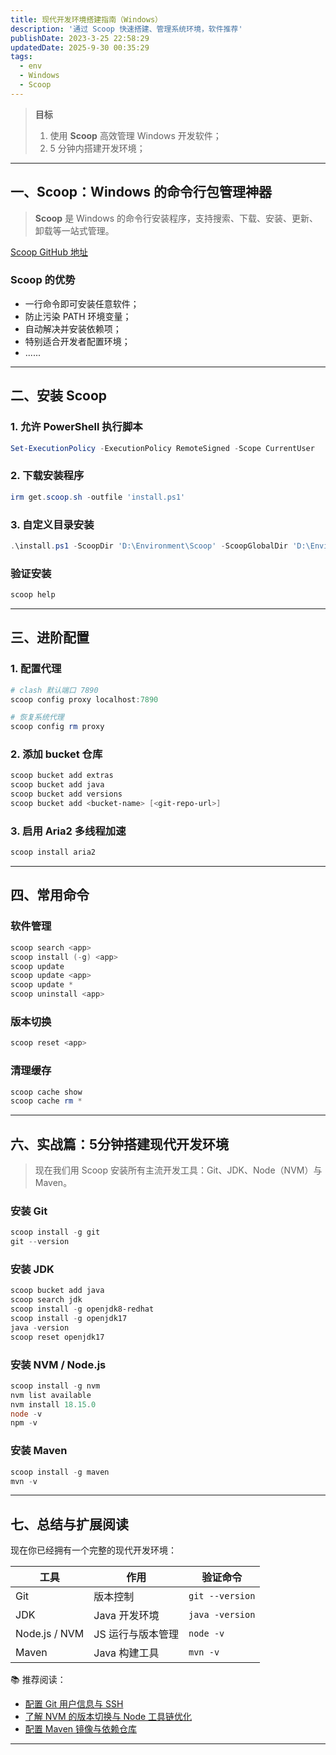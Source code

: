 ```yaml
---
title: 现代开发环境搭建指南（Windows）
description: '通过 Scoop 快速搭建、管理系统环境，软件推荐'
publishDate: 2023-3-25 22:58:29
updatedDate: 2025-9-30 00:35:29
tags:
  - env
  - Windows
  - Scoop
---
```


> **目标**
>
> 1. 使用 **Scoop** 高效管理 Windows 开发软件；
> 2. 5 分钟内搭建开发环境；

---

## 一、Scoop：Windows 的命令行包管理神器

> **Scoop** 是 Windows 的命令行安装程序，支持搜索、下载、安装、更新、卸载等一站式管理。

[Scoop GitHub 地址](https://github.com/ScoopInstaller/Scoop)

### Scoop 的优势

- 一行命令即可安装任意软件；
- 防止污染 PATH 环境变量；
- 自动解决并安装依赖项；
- 特别适合开发者配置环境；
- ......

---

## 二、安装 Scoop

### 1. 允许 PowerShell 执行脚本

```powershell
Set-ExecutionPolicy -ExecutionPolicy RemoteSigned -Scope CurrentUser
```

### 2. 下载安装程序

```powershell
irm get.scoop.sh -outfile 'install.ps1'
```

### 3. 自定义目录安装

```powershell
.\install.ps1 -ScoopDir 'D:\Environment\Scoop' -ScoopGlobalDir 'D:\Environment\Scoop\GlobalApps'
```

### 验证安装

```powershell
scoop help
```

---

## 三、进阶配置

### 1. 配置代理

```powershell
# clash 默认端口 7890
scoop config proxy localhost:7890

# 恢复系统代理
scoop config rm proxy
```

### 2. 添加 bucket 仓库

```powershell
scoop bucket add extras
scoop bucket add java
scoop bucket add versions
scoop bucket add <bucket-name> [<git-repo-url>]
```

### 3. 启用 Aria2 多线程加速

```powershell
scoop install aria2
```

---

## 四、常用命令

### 软件管理

```powershell
scoop search <app>
scoop install (-g) <app>
scoop update
scoop update <app>
scoop update *
scoop uninstall <app>
```

### 版本切换

```powershell
scoop reset <app>
```

### 清理缓存

```powershell
scoop cache show
scoop cache rm *
```

---

## 六、实战篇：5分钟搭建现代开发环境

> 现在我们用 Scoop 安装所有主流开发工具：Git、JDK、Node（NVM）与 Maven。

### 安装 Git

```powershell
scoop install -g git
git --version
```

### 安装 JDK

```powershell
scoop bucket add java
scoop search jdk
scoop install -g openjdk8-redhat
scoop install -g openjdk17
java -version
scoop reset openjdk17
```

### 安装 NVM / Node.js

```powershell
scoop install -g nvm
nvm list available
nvm install 18.15.0
node -v
npm -v
```

### 安装 Maven

```powershell
scoop install -g maven
mvn -v
```

---

## 七、总结与扩展阅读

现在你已经拥有一个完整的现代开发环境：

| 工具          | 作用              | 验证命令        |
| ------------- | ----------------- | --------------- |
| Git           | 版本控制          | `git --version` |
| JDK           | Java 开发环境     | `java -version` |
| Node.js / NVM | JS 运行与版本管理 | `node -v`       |
| Maven         | Java 构建工具     | `mvn -v`        |

📚 推荐阅读：

- [配置 Git 用户信息与 SSH](./git.md)
- [了解 NVM 的版本切换与 Node 工具链优化](./nvm.md)
- [配置 Maven 镜像与依赖仓库](./maven.md)

---
